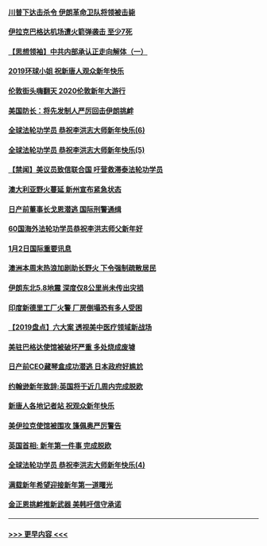 #### [川普下达击杀令 伊朗革命卫队将领被击毙](../pages/prog202/a102741911.md?t=01031711) 
#### [伊拉克巴格达机场遭火箭弹袭击 至少7死](../pages/prog202/a102744115.md?t=01031711) 
#### [【思想领袖】中共内部承认正走向解体（一）](../pages/prog202/a102744097.md?t=01031711) 
#### [2019环球小姐 祝新唐人观众新年快乐](../pages/prog202/a102744043.md?t=01031711) 
#### [伦敦街头嗨翻天 2020伦敦新年大游行](../pages/prog202/a102743925.md?t=01031711) 
#### [美国防长：将先发制人严厉回击伊朗挑衅](../pages/prog202/a102743930.md?t=01031711) 
#### [全球法轮功学员 恭祝李洪志大师新年快乐(6)](../pages/prog202/a102743899.md?t=01031711) 
#### [全球法轮功学员 恭祝李洪志大师新年快乐(5)](../pages/prog202/a102743766.md?t=01031711) 
#### [【禁闻】美议员致信联合国 吁营救滞泰法轮功学员](../pages/prog202/a102743781.md?t=01031711) 
#### [澳大利亚野火蔓延 新州宣布紧急状态](../pages/prog202/a102743681.md?t=01031711) 
#### [日产前董事长戈恩潜逃 国际刑警通缉](../pages/prog202/a102743676.md?t=01031711) 
#### [60国海外法轮功学员恭祝李洪志师父新年好](../pages/prog202/a102743628.md?t=01031711) 
#### [1月2日国际重要讯息](../pages/prog202/a102743488.md?t=01031711) 
#### [澳洲本周末热浪加剧助长野火 下令强制疏散居民](../pages/prog202/a102743421.md?t=01031711) 
#### [伊朗东北5.8地震 深度仅8公里尚未传出灾损](../pages/prog202/a102743396.md?t=01031711) 
#### [印度新德里工厂火警 厂房倒塌恐有多人受困](../pages/prog202/a102743386.md?t=01031711) 
#### [【2019盘点】六大案 透视美中医疗领域新战场](../pages/prog202/a102743227.md?t=01031711) 
#### [美驻巴格达使馆被破坏严重 多处烧成废墟](../pages/prog202/a102743244.md?t=01031711) 
#### [日产前CEO藏琴盒成功潜逃 日本政府好尴尬](../pages/prog202/a102742937.md?t=01031711) 
#### [约翰逊新年致辞:英国将于近几周内完成脱欧](../pages/prog202/a102742956.md?t=01031711) 
#### [新唐人各地记者站 祝观众新年快乐](../pages/prog202/a102742785.md?t=01031711) 
#### [美伊拉克使馆被围攻 篷佩奥严厉警告](../pages/prog202/a102742994.md?t=01031711) 
#### [英国首相: 新年第一件事 完成脱欧](../pages/prog202/a102742907.md?t=01031711) 
#### [全球法轮功学员 恭祝李洪志大师新年快乐(4)](../pages/prog202/a102742900.md?t=01031711) 
#### [满载新年希望迎接新年第一道曙光](../pages/prog202/a102742809.md?t=01031711) 
#### [金正恩挑衅推新武器 美韩吁信守承诺](../pages/prog202/a102742799.md?t=01031711) 

----
#### [ >>> 更早内容 <<< ](../indexes/prog202-earlier.md)
